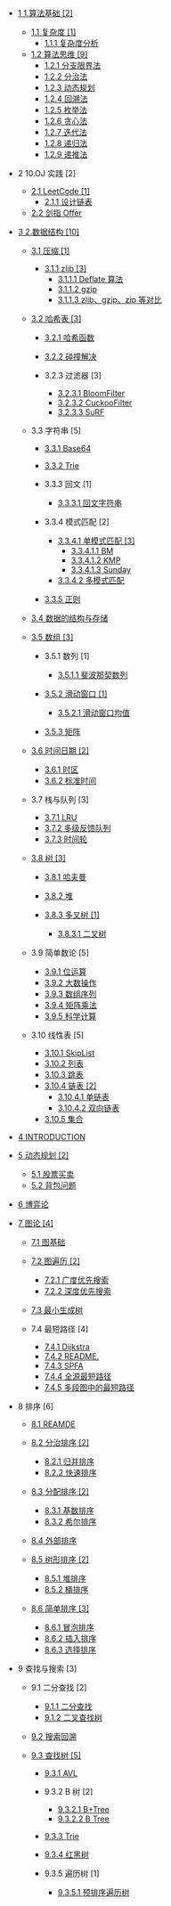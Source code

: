   - [1 1.算法基础 [2]](/1.算法基础/README.md)
    - [1.1 复杂度 [1]](/1.算法基础/复杂度/README.md)
      - [1.1.1 复杂度分析](/1.算法基础/复杂度/复杂度分析.md)
    - [1.2 算法思维 [9]](/1.算法基础/算法思维/README.md)
      - [1.2.1 分支限界法](/1.算法基础/算法思维/分支限界法.md)
      - [1.2.2 分治法](/1.算法基础/算法思维/分治法.md)
      - [1.2.3 动态规划](/1.算法基础/算法思维/动态规划.md)
      - [1.2.4 回溯法](/1.算法基础/算法思维/回溯法.md)
      - [1.2.5 枚举法](/1.算法基础/算法思维/枚举法.md)
      - [1.2.6 贪心法](/1.算法基础/算法思维/贪心法.md)
      - [1.2.7 迭代法](/1.算法基础/算法思维/迭代法.md)
      - [1.2.8 递归法](/1.算法基础/算法思维/递归法.md)
      - [1.2.9 递推法](/1.算法基础/算法思维/递推法.md)
  - 2 10.OJ 实践 [2]
    - [2.1 LeetCode [1]](/10.OJ%20实践/LeetCode/README.md)
      - [2.1.1 设计链表](/10.OJ%20实践/LeetCode/707-设计链表.md)
    - [2.2 剑指 Offer](/10.OJ%20实践/剑指%20Offer/README.md)
      
  - [3 2.数据结构 [10]](/2.数据结构/README.md)
    - [3.1 压缩 [1]](/2.数据结构/压缩/README.md)
      - [3.1.1 zlib [3]](/2.数据结构/压缩/zlib/README.md)
        - [3.1.1.1 Deflate 算法](/2.数据结构/压缩/zlib/Deflate%20算法.md)
        - [3.1.1.2 gzip](/2.数据结构/压缩/zlib/gzip.md)
        - [3.1.1.3 zlib、gzip、zip 等对比](/2.数据结构/压缩/zlib/zlib、gzip、zip%20等对比.md)
    - [3.2 哈希表 [3]](/2.数据结构/哈希表/README.md)
      - [3.2.1 哈希函数](/2.数据结构/哈希表/哈希函数/README.md)
        
      - [3.2.2 碰撞解决](/2.数据结构/哈希表/碰撞解决/README.md)
        
      - 3.2.3 过滤器 [3]
        - [3.2.3.1 BloomFilter](/2.数据结构/哈希表/过滤器/BloomFilter.md)
        - [3.2.3.2 CuckooFilter](/2.数据结构/哈希表/过滤器/CuckooFilter.md)
        - [3.2.3.3 SuRF](/2.数据结构/哈希表/过滤器/SuRF.md)
    - 3.3 字符串 [5]
      - [3.3.1 Base64](/2.数据结构/字符串/Base64/README.md)
        
      - [3.3.2 Trie](/2.数据结构/字符串/Trie/README.md)
        
      - 3.3.3 回文 [1]
        - [3.3.3.1 回文字符串](/2.数据结构/字符串/回文/回文字符串.md)
      - 3.3.4 模式匹配 [2]
        - [3.3.4.1 单模式匹配 [3]](/2.数据结构/字符串/模式匹配/单模式匹配/README.md)
          - [3.3.4.1.1 BM](/2.数据结构/字符串/模式匹配/单模式匹配/BM.md)
          - [3.3.4.1.2 KMP](/2.数据结构/字符串/模式匹配/单模式匹配/KMP.md)
          - [3.3.4.1.3 Sunday](/2.数据结构/字符串/模式匹配/单模式匹配/Sunday.md)
        - [3.3.4.2 多模式匹配](/2.数据结构/字符串/模式匹配/多模式匹配.md)
      - [3.3.5 正则](/2.数据结构/字符串/正则/README.md)
        
    - [3.4 数据的结构与存储](/2.数据结构/数据的结构与存储.md)
    - [3.5 数组 [3]](/2.数据结构/数组/README.md)
      - 3.5.1 数列 [1]
        - [3.5.1.1 斐波那契数列](/2.数据结构/数组/数列/斐波那契数列.md)
      - [3.5.2 滑动窗口 [1]](/2.数据结构/数组/滑动窗口/README.md)
        - [3.5.2.1 滑动窗口均值](/2.数据结构/数组/滑动窗口/滑动窗口均值/README.md)
          
      - [3.5.3 矩阵](/2.数据结构/数组/矩阵/README.md)
        
    - [3.6 时间日期 [2]](/2.数据结构/时间日期/README.md)
      - [3.6.1 时区](/2.数据结构/时间日期/时区.md)
      - [3.6.2 标准时间](/2.数据结构/时间日期/标准时间.md)
    - 3.7 栈与队列 [3]
      - [3.7.1 LRU](/2.数据结构/栈与队列/LRU.md)
      - [3.7.2 多级反馈队列](/2.数据结构/栈与队列/多级反馈队列.md)
      - [3.7.3 时间轮](/2.数据结构/栈与队列/时间轮/README.md)
        
    - [3.8 树 [3]](/2.数据结构/树/README.md)
      - [3.8.1 哈夫曼](/2.数据结构/树/哈夫曼/README.md)
        
      - [3.8.2 堆](/2.数据结构/树/堆/README.md)
        
      - [3.8.3 多叉树 [1]](/2.数据结构/树/多叉树/README.md)
        - [3.8.3.1 二叉树](/2.数据结构/树/多叉树/二叉树.md)
    - 3.9 简单数论 [5]
      - [3.9.1 位运算](/2.数据结构/简单数论/位运算.md)
      - [3.9.2 大数操作](/2.数据结构/简单数论/大数操作.md)
      - [3.9.3 数组序列](/2.数据结构/简单数论/数组序列.md)
      - [3.9.4 矩阵乘法](/2.数据结构/简单数论/矩阵乘法.md)
      - [3.9.5 科学计算](/2.数据结构/简单数论/科学计算.md)
    - 3.10 线性表 [5]
      - [3.10.1 SkipList](/2.数据结构/线性表/SkipList.md)
      - [3.10.2 列表](/2.数据结构/线性表/列表.md)
      - [3.10.3 跳表](/2.数据结构/线性表/跳表.md)
      - [3.10.4 链表 [2]](/2.数据结构/线性表/链表/README.md)
        - [3.10.4.1 单链表](/2.数据结构/线性表/链表/单链表.md)
        - [3.10.4.2 双向链表](/2.数据结构/线性表/链表/双向链表.md)
      - [3.10.5 集合](/2.数据结构/线性表/集合.md)
  - [4 INTRODUCTION](/INTRODUCTION.md)
  - [5 动态规划 [2]](/动态规划/README.md)
    - [5.1 股票买卖](/动态规划/股票买卖.md)
    - [5.2 背包问题](/动态规划/背包问题.md)
  - [6 博弈论](/博弈论/README.md)
    
  - [7 图论 [4]](/图论/README.md)
    - [7.1 图基础](/图论/图基础/README.md)
      
    - [7.2 图遍历 [2]](/图论/图遍历/README.md)
      - [7.2.1 广度优先搜索](/图论/图遍历/广度优先搜索.md)
      - [7.2.2 深度优先搜索](/图论/图遍历/深度优先搜索.md)
    - [7.3 最小生成树](/图论/最小生成树/README.md)
      
    - 7.4 最短路径 [4]
      - [7.4.1 Dijkstra](/图论/最短路径/Dijkstra.md)
      - [7.4.2 README.](/图论/最短路径/README..md)
      - [7.4.3 SPFA](/图论/最短路径/SPFA.md)
      - [7.4.4 全源最短路径](/图论/最短路径/全源最短路径.md)
      - [7.4.5 多段图中的最短路径](/图论/最短路径/多段图中的最短路径.md)
  - 8 排序 [6]
    - [8.1 REAMDE](/排序/REAMDE.md)
    - [8.2 分治排序 [2]](/排序/分治排序/README.md)
      - [8.2.1 归并排序](/排序/分治排序/归并排序.md)
      - [8.2.2 快速排序](/排序/分治排序/快速排序.md)
    - [8.3 分配排序 [2]](/排序/分配排序/README.md)
      - [8.3.1 基数排序](/排序/分配排序/基数排序.md)
      - [8.3.2 希尔排序](/排序/分配排序/希尔排序.md)
    - [8.4 外部排序](/排序/外部排序/README.md)
      
    - [8.5 树形排序 [2]](/排序/树形排序/README.md)
      - [8.5.1 堆排序](/排序/树形排序/堆排序.md)
      - [8.5.2 桶排序](/排序/树形排序/桶排序.md)
    - [8.6 简单排序 [3]](/排序/简单排序/README.md)
      - [8.6.1 冒泡排序](/排序/简单排序/冒泡排序.md)
      - [8.6.2 插入排序](/排序/简单排序/插入排序.md)
      - [8.6.3 选择排序](/排序/简单排序/选择排序.md)
  - 9 查找与搜索 [3]
    - 9.1 二分查找 [2]
      - [9.1.1 二分查找](/查找与搜索/二分查找/二分查找.md)
      - [9.1.2 二叉查找树](/查找与搜索/二分查找/二叉查找树.md)
    - [9.2 搜索回溯](/查找与搜索/搜索回溯/README.md)
      
    - [9.3 查找树 [5]](/查找与搜索/查找树/README.md)
      - [9.3.1 AVL](/查找与搜索/查找树/AVL/README.md)
        
      - 9.3.2 B 树 [2]
        - [9.3.2.1 B+Tree](/查找与搜索/查找树/B%20树/B+Tree.md)
        - [9.3.2.2 B Tree](/查找与搜索/查找树/B%20树/B-Tree.md)
      - [9.3.3 Trie](/查找与搜索/查找树/Trie/README.md)
        
      - [9.3.4 红黑树](/查找与搜索/查找树/红黑树/README.md)
        
      - 9.3.5 遍历树 [1]
        - [9.3.5.1 预排序遍历树](/查找与搜索/查找树/遍历树/预排序遍历树.md)